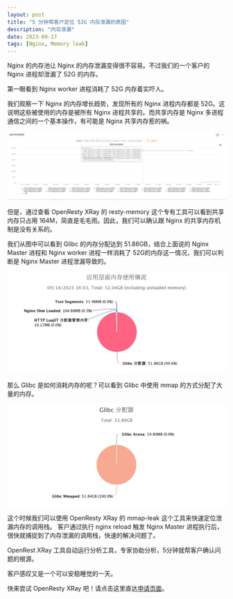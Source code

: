 ```yaml
---
layout: post
title: "5 分钟帮客户定位 52G 内存泄漏的原因"
description: "内存泄漏"
date: 2023-09-17
tags: [Nginx, Memory leak]
---
```


Nginx 的内存池让 Nginx 的内存泄漏变得很不容易。不过我们的一个客户的 Nginx 进程却泄漏了 52G 的内存。

第一眼看到 Nginx worker 进程消耗了 52G 内存着实吓人。

我们观察一下 Nginx 的内存增长趋势，发现所有的 Nginx 进程内存都是 52G。这说明这些被使用的内存是被所有 Nginx 进程共享的。而共享内存是 Nginx 多进程通信之间的一个基本操作，有可能是 Nginx 共享内存惹的祸。

![worker memory](../img/nginx-memory-leak/nginx-memory-leak-52G.png)

但是，通过查看 OpenResty XRay 的 resty-memory 这个专有工具可以看到共享内存只占用 164M，简直是毛毛雨。因此，我们可以确认跟 Nginx 的共享内存机制是没有关系的。

我们从图中可以看到 Glibc 的内存分配达到 51.86GB，结合上面说的 Nginx Master 进程和 Nginx worker 进程一样消耗了 52G的内存这一情况，我们可以判断是 Nginx Master 进程泄漏导致的。

![memory-breakdown](../img/nginx-memory-leak/memory-breakdown.jpeg)

那么 Glibc 是如何消耗内存的呢？可以看到 Glibc 中使用 mmap 的方式分配了大量的内存。

![glibc](../img/nginx-memory-leak/glibc-breakdown.jpeg)

这个时候我们可以使用 OpenResty XRay 的 mmap-leak 这个工具来快速定位泄漏内存的调用栈。
客户通过执行 nginx reload 触发 Nginx Master 进程执行后，很快就捕捉到了内存泄漏的调用栈，快速的解决问题了。

OpenRest XRay 工具自动运行分析工具，专家协助分析，5分钟就帮客户确认问题的根源。

客户感叹又是一个可以安稳睡觉的一天。

快来尝试 OpenResty XRay 吧！请点击这里直达[申请页面](http://xray.openresty.com.cn)。
